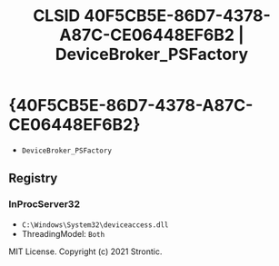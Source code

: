 ﻿---
title: "CLSID 40F5CB5E-86D7-4378-A87C-CE06448EF6B2 | DeviceBroker_PSFactory"
excerpt: What is COM-Object CLSID 40F5CB5E-86D7-4378-A87C-CE06448EF6B2?
---

# {40F5CB5E-86D7-4378-A87C-CE06448EF6B2}

* `DeviceBroker_PSFactory`

## Registry


### InProcServer32

* `C:\Windows\System32\deviceaccess.dll`
* ThreadingModel: `Both`

MIT License. Copyright (c) 2021 Strontic.



